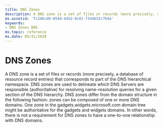 ```yaml
---
title: DNS Zones
description: A DNS zone is a set of files or records (more precisely, a database of resource record entries) that corresponds to part of the DNS hierarchical namespace.
ms.assetid: 'fc24bcd0-854d-4452-9c81-f344b52c7b4e'
keywords:
- DNS Zones DNS
ms.topic: reference
ms.date: 05/31/2018
---
```


# DNS Zones

A DNS zone is a set of files or records (more precisely, a database of resource record entries) that corresponds to part of the DNS hierarchical namespace. DNS zones are used to delineate which DNS Servers are responsible (authoritative) for resolving name-resolution queries for a given section of the DNS hierarchy. DNS zones differ from the domain structure in the following fashion: zones can be composed of one or more DNS domains. One zone in the gadgets.widgets.microsoft.com domain tree might be authoritative for the gadgets and widgets domains. In other words, there is not a requirement for DNS zones to have a one-to-one relationship with DNS domains.

 

 




